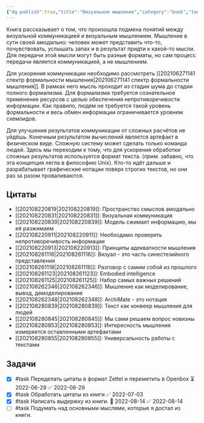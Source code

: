 ```yaml
---
{"dg-publish":true,"title":"Визуальное мышление","category":"book","tags":["books/inbox"],"rating":3,"date":"2021-08-22T09:04:28+03:00","modified_at":"2022-08-14T15:30:19+03:00","permalink":"/refs/vizualnoe-myshlenie/","dgHomeLink":false,"dgPassFrontmatter":true}
---
```





Книга рассказывает о том, что произошла подмена понятий между визуальной коммуникацией и визуальным мышлением. Мышление в сути своей амодально: человек может представить что-то, почувствовать, услышать запах и в результат придти к какой-то мысли. Для передачи этой мысли могут быть разные форматы, но сам процесс передачи является коммуникацией, а не мышлением.

Для ускорения коммуникации необходимо рассмотреть [[202106271141 спектр формальности мышления|202106271141 спектр формальности мышления]]. В рамках него мысль проходит из стадии шума до стадии полного формализма. Для формализма требуется сознательное применение ресурсов с целью обеспечения непротиворечивости информации. Как правило, людям не требуется такой уровень формальности и весь обмен информации ограничивается уровнем схемоидов.

Для улучшения результатов коммуникации от сложных расчётов не уйдёшь. Конечным результатом вычислений является артефакт в физическом виде. Сложную систему может сделать только команда людей. Здесь мы переходим к тому, что для ускорения обработки сложных результатов используется формат текста. (*прим.* забавно, что эта концепция легла в философию Unix). Кто-то идёт дальше и разрабатывает графические нотации поверх строгих текстов, но они раз за разом проваливаются.

## Цитаты

- [[202108220819|202108220819]]: Пространство смыслов амодально
- [[202108220831|202108220831]]: Визуальная коммуникация
- [[202108220839|202108220839]]: Модель сжимает информацию, мы её разжимаем
- [[202108220911|202108220911]]: Необходимо проверять непротиворечивость информации
- [[202108220913|202108220913]]: Принципы адекватности мышления
- [[202108261116|202108261116]]: Визуал - это часть синестезийного представления
- [[202108261118|202108261118]]: Разговор с самим собой из прошлого
- [[202108261123|202108261123]]: Embodied intelligence
- [[202108261125|202108261125]]: Набор самых важных решений
- [[202108262346|202108262346]]: Мышление как моделирование, вывод, демоделирование
- [[202108262348|202108262348]]: ArchiMate - это нотация
- [[202108280839|202108280839]]: Текст как конвеер мышления для людей
- [[202108280845|202108280845]]: Мы сами решаем вопрос новизны
- [[202108280853|202108280853]]: Интересность мышления измеряется оставленными артефактами
- [[202108280855|202108280855]]: Универсальность работы с текстами


## Задачи

- [x] #task Переделать цитаты в формат Zettel и переметить в Openbox ⏳ 2022-06-29 ✅ 2022-06-29
- [x] #task Обработать цитаты из книги ✅ 2022-07-03
- [x] #task Написать выдержку из книги. 📅 2022-08-14 ✅ 2022-08-14
- [ ] #task Подумать над основными мыслями, которые я достал из книги. 
